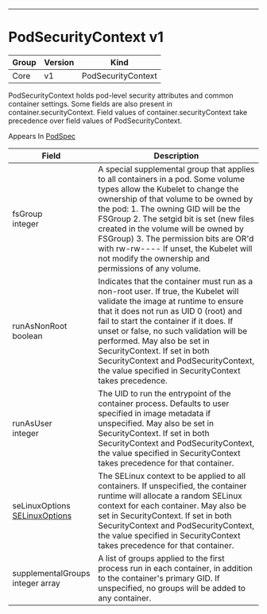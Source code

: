 

-----------
# PodSecurityContext v1



Group        | Version     | Kind
------------ | ---------- | -----------
Core | v1 | PodSecurityContext







PodSecurityContext holds pod-level security attributes and common container settings. Some fields are also present in container.securityContext.  Field values of container.securityContext take precedence over field values of PodSecurityContext.

<aside class="notice">
Appears In <a href="#podspec-v1">PodSpec</a> </aside>

Field        | Description
------------ | -----------
fsGroup <br /> integer | A special supplemental group that applies to all containers in a pod. Some volume types allow the Kubelet to change the ownership of that volume to be owned by the pod:  1. The owning GID will be the FSGroup 2. The setgid bit is set (new files created in the volume will be owned by FSGroup) 3. The permission bits are OR'd with rw-rw----  If unset, the Kubelet will not modify the ownership and permissions of any volume.
runAsNonRoot <br /> boolean | Indicates that the container must run as a non-root user. If true, the Kubelet will validate the image at runtime to ensure that it does not run as UID 0 (root) and fail to start the container if it does. If unset or false, no such validation will be performed. May also be set in SecurityContext.  If set in both SecurityContext and PodSecurityContext, the value specified in SecurityContext takes precedence.
runAsUser <br /> integer | The UID to run the entrypoint of the container process. Defaults to user specified in image metadata if unspecified. May also be set in SecurityContext.  If set in both SecurityContext and PodSecurityContext, the value specified in SecurityContext takes precedence for that container.
seLinuxOptions <br /> [SELinuxOptions](#selinuxoptions-v1) | The SELinux context to be applied to all containers. If unspecified, the container runtime will allocate a random SELinux context for each container.  May also be set in SecurityContext.  If set in both SecurityContext and PodSecurityContext, the value specified in SecurityContext takes precedence for that container.
supplementalGroups <br /> integer array | A list of groups applied to the first process run in each container, in addition to the container's primary GID.  If unspecified, no groups will be added to any container.






